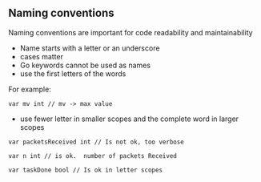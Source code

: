 ## Naming conventions

Naming conventions are important for code readability and maintainability

- Name starts with a letter or an underscore
- cases matter
- Go keywords cannot be used as names
- use the first letters of the words

For example:

`var mv int // mv -> max value`

- use fewer letter in smaller scopes and the complete word in larger scopes

`var packetsReceived int // Is not ok, too verbose`

`var n int // is ok.  number of packets Received`

`var taskDone bool // Is ok in letter scopes`